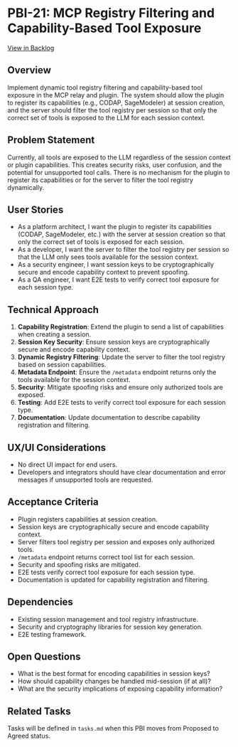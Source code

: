 # PBI-21: MCP Registry Filtering and Capability-Based Tool Exposure

[View in Backlog](../backlog.md#user-content-21)

## Overview
Implement dynamic tool registry filtering and capability-based tool exposure in the MCP relay and plugin. The system should allow the plugin to register its capabilities (e.g., CODAP, SageModeler) at session creation, and the server should filter the tool registry per session so that only the correct set of tools is exposed to the LLM for each session context.

## Problem Statement
Currently, all tools are exposed to the LLM regardless of the session context or plugin capabilities. This creates security risks, user confusion, and the potential for unsupported tool calls. There is no mechanism for the plugin to register its capabilities or for the server to filter the tool registry dynamically.

## User Stories
- As a platform architect, I want the plugin to register its capabilities (CODAP, SageModeler, etc.) with the server at session creation so that only the correct set of tools is exposed for each session.
- As a developer, I want the server to filter the tool registry per session so that the LLM only sees tools available for the session context.
- As a security engineer, I want session keys to be cryptographically secure and encode capability context to prevent spoofing.
- As a QA engineer, I want E2E tests to verify correct tool exposure for each session type.

## Technical Approach
1. **Capability Registration**: Extend the plugin to send a list of capabilities when creating a session.
2. **Session Key Security**: Ensure session keys are cryptographically secure and encode capability context.
3. **Dynamic Registry Filtering**: Update the server to filter the tool registry based on session capabilities.
4. **Metadata Endpoint**: Ensure the `/metadata` endpoint returns only the tools available for the session context.
5. **Security**: Mitigate spoofing risks and ensure only authorized tools are exposed.
6. **Testing**: Add E2E tests to verify correct tool exposure for each session type.
7. **Documentation**: Update documentation to describe capability registration and filtering.

## UX/UI Considerations
- No direct UI impact for end users.
- Developers and integrators should have clear documentation and error messages if unsupported tools are requested.

## Acceptance Criteria
- Plugin registers capabilities at session creation.
- Session keys are cryptographically secure and encode capability context.
- Server filters tool registry per session and exposes only authorized tools.
- `/metadata` endpoint returns correct tool list for each session.
- Security and spoofing risks are mitigated.
- E2E tests verify correct tool exposure for each session type.
- Documentation is updated for capability registration and filtering.

## Dependencies
- Existing session management and tool registry infrastructure.
- Security and cryptography libraries for session key generation.
- E2E testing framework.

## Open Questions
- What is the best format for encoding capabilities in session keys?
- How should capability changes be handled mid-session (if at all)?
- What are the security implications of exposing capability information?

## Related Tasks
Tasks will be defined in `tasks.md` when this PBI moves from Proposed to Agreed status. 